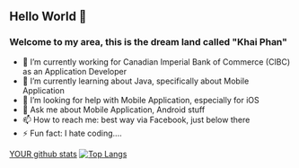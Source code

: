 <!--
**phanthanhkhai480/phanthanhkhai480** is a ✨ _special_ ✨ repository because its `README.md` (this file) appears on your GitHub profile.
-->

## Hello World 👋
### Welcome to my area, this is the dream land called "Khai Phan"

- 🔭 I’m currently working for Canadian Imperial Bank of Commerce (CIBC) as an Application Developer
- 🌱 I’m currently learning about Java, specifically about Mobile Application
- 🤔 I’m looking for help with Mobile Application, especially for iOS
- 💬 Ask me about Mobile Application, Android stuff
- 📫 How to reach me: best way via Facebook, just below there
- ⚡ Fun fact: I hate coding....

[YOUR github stats](https://github-readme-stats.vercel.app/api?username=phanthanhkhai480)
[![Top Langs](https://github-readme-stats.vercel.app/api/top-langs/?username=phanthanhkhai480&layout=compact)](https://github.com/anuraghazra/github-readme-stats)

